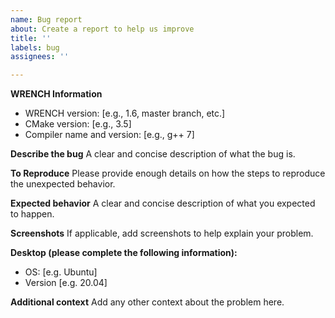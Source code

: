 ```yaml
---
name: Bug report
about: Create a report to help us improve
title: ''
labels: bug
assignees: ''

---
```


**WRENCH Information**
- WRENCH version: [e.g., 1.6, master branch, etc.]
- CMake version: [e.g., 3.5]
- Compiler name and version: [e.g., g++ 7]

**Describe the bug**
A clear and concise description of what the bug is.

**To Reproduce**
Please provide enough details on how the steps to reproduce the unexpected behavior.

**Expected behavior**
A clear and concise description of what you expected to happen.

**Screenshots**
If applicable, add screenshots to help explain your problem.

**Desktop (please complete the following information):**
 - OS: [e.g. Ubuntu]
 - Version [e.g. 20.04]

**Additional context**
Add any other context about the problem here.
